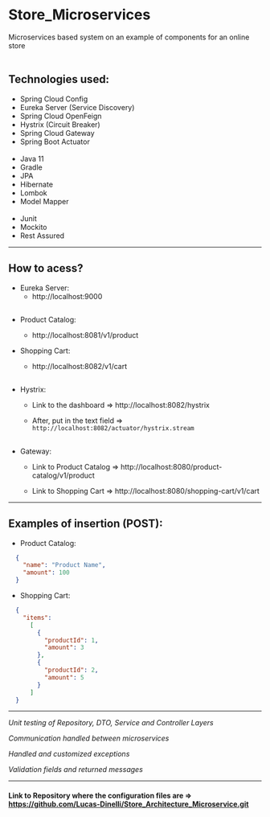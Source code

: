 # Store_Microservices
Microservices based system on an example of components for an online store
<br/><br/>

## **Technologies used:**

- Spring Cloud Config
- Eureka Server (Service Discovery)
- Spring Cloud OpenFeign
- Hystrix (Circuit Breaker)
- Spring Cloud Gateway
- Spring Boot Actuator
  <br/><br/>
- Java 11
- Gradle
- JPA
- Hibernate
- Lombok
- Model Mapper
  <br/><br/>
- Junit
- Mockito
- Rest Assured

--------------------------------------------------------------------------------------------------------------------------

## **How to acess?**

- Eureka Server: 
    - http://localhost:9000
    
##

- Product Catalog:
    - http://localhost:8081/v1/product

- Shopping Cart: 
    - http://localhost:8082/v1/cart
    
##

- Hystrix:

    - Link to the dashboard => http://localhost:8082/hystrix

    - After, put in the text field => ```http://localhost:8082/actuator/hystrix.stream```

##
- Gateway:

    - Link to Product Catalog => http://localhost:8080/product-catalog/v1/product

    - Link to Shopping Cart => http://localhost:8080/shopping-cart/v1/cart
    
--------------------------------------------------------------------------------------------------------------------------

## **Examples of insertion (POST):**

- Product Catalog:
```json
  {
    "name": "Product Name", 
    "amount": 100
  }
```
- Shopping Cart:
```json
  {
    "items": 
      [
        {
          "productId": 1, 
          "amount": 3
        },
        {
          "productId": 2, 
          "amount": 5
        }
      ]
  }
```

--------------------------------------------------------------------------------------------------------------------------

_Unit testing of Repository, DTO, Service and Controller Layers_

_Communication handled between microservices_

_Handled and customized exceptions_

_Validation fields and returned messages_

--------------------------------------------------------------------------------------------------------------------------

#### Link to Repository where the configuration files are => https://github.com/Lucas-Dinelli/Store_Architecture_Microservice.git

